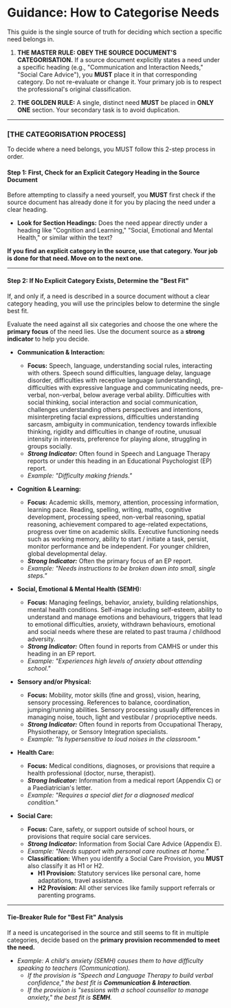# Guidance: How to Categorise Needs

This guide is the single source of truth for deciding which section a specific need belongs in. 

1.  **THE MASTER RULE: OBEY THE SOURCE DOCUMENT'S CATEGORISATION.** If a source document explicitly states a need under a specific heading (e.g., "Communication and Interaction Needs," "Social Care Advice"), you **MUST** place it in that corresponding category. Do not re-evaluate or change it. Your primary job is to respect the professional's original classification.

2.  **THE GOLDEN RULE:** A single, distinct need **MUST** be placed in **ONLY ONE** section. Your secondary task is to avoid duplication.

---

### [THE CATEGORISATION PROCESS]

To decide where a need belongs, you MUST follow this 2-step process in order.

#### **Step 1: First, Check for an Explicit Category Heading in the Source Document**

Before attempting to classify a need yourself, you **MUST** first check if the source document has already done it for you by placing the need under a clear heading.

*   **Look for Section Headings:** Does the need appear directly under a heading like "Cognition and Learning," "Social, Emotional and Mental Health," or similar within the text?

**If you find an explicit category in the source, use that category. Your job is done for that need. Move on to the next one.**

---

#### **Step 2: If No Explicit Category Exists, Determine the "Best Fit"**

If, and only if, a need is described in a source document without a clear category heading, you will use the principles below to determine the single best fit.

Evaluate the need against all six categories and choose the one where the **primary focus** of the need lies. Use the document source as a **strong indicator** to help you decide.

*   **Communication & Interaction:**
    *   **Focus:** Speech, language, understanding social rules, interacting with others. Speech sound difficulties, language delay, language disorder, difficulties with receptive language (understanding), difficulties with expressive language and communicating needs, pre-verbal, non-verbal, below average verbal ability. Difficulties with social thinking, social interaction and social communication, challenges understanding others perspectives and intentions, misinterpreting facial expressions, difficulties understanding sarcasm, ambiguity in communication, tendency towards inflexible thinking, rigidity and difficulties in change of routine, unusual intensity in interests, preference for playing alone, struggling in groups socially. 
    *   ***Strong Indicator:*** Often found in Speech and Language Therapy reports or under this heading in an Educational Psychologist (EP) report.
    *   *Example: "Difficulty making friends."*

*   **Cognition & Learning:**
    *   **Focus:** Academic skills, memory, attention, processing information, learning pace. Reading, spelling, writing, maths, cognitive development, processing speed, non-verbal reasoning, spatial reasoning, achievement compared to age-related expectations, progress over time on academic skills. Executive functioning needs such as working memory, ability to start / initiate a task, persist, monitor performance and be independent. For younger children, global developmental delay. 
    *   ***Strong Indicator:*** Often the primary focus of an EP report.
    *   *Example: "Needs instructions to be broken down into small, single steps."*

*   **Social, Emotional & Mental Health (SEMH):**
    *   **Focus:** Managing feelings, behavior, anxiety, building relationships, mental health conditions. Self-image including self-esteem, ability to understand and manage emotions and behaviours, triggers that lead to emotional difficulties, anxiety, withdrawn behaviours, emotional and social needs where these are related to past trauma / childhood adversity.  
    *   ***Strong Indicator:*** Often found in reports from CAMHS or under this heading in an EP report.
    *   *Example: "Experiences high levels of anxiety about attending school."*

*   **Sensory and/or Physical:**
    *   **Focus:** Mobility, motor skills (fine and gross), vision, hearing, sensory processing. References to balance, coordination, jumping/running abilities. Sensory processing usually differences in managing noise, touch, light and vestibular / proprioceptive needs. 
    *   ***Strong Indicator:*** Often found in reports from Occupational Therapy, Physiotherapy, or Sensory Integration specialists.
    *   *Example: "Is hypersensitive to loud noises in the classroom."*

*   **Health Care:**
    *   **Focus:** Medical conditions, diagnoses, or provisions that require a health professional (doctor, nurse, therapist).
    *   ***Strong Indicator:*** Information from a medical report (Appendix C) or a Paediatrician's letter.
    *   *Example: "Requires a special diet for a diagnosed medical condition."*

*   **Social Care:**
    *   **Focus:** Care, safety, or support outside of school hours, or provisions that require social care services.
    *   ***Strong Indicator:*** Information from Social Care Advice (Appendix E).
    *   *Example: "Needs support with personal care routines at home."*
    *   **Classification:** When you identify a Social Care Provision, you **MUST** also classify it as H1 or H2.
        *   **H1 Provision:** Statutory services like personal care, home adaptations, travel assistance.
        *   **H2 Provision:** All other services like family support referrals or parenting programs.

---

#### **Tie-Breaker Rule for "Best Fit" Analysis**
If a need is uncategorised in the source and still seems to fit in multiple categories, decide based on the **primary provision recommended to meet the need.**

*   *Example: A child's anxiety (SEMH) causes them to have difficulty speaking to teachers (Communication).*
    *   *If the provision is "Speech and Language Therapy to build verbal confidence," the best fit is **Communication & Interaction**.*
    *   *If the provision is "sessions with a school counsellor to manage anxiety," the best fit is **SEMH**.*
